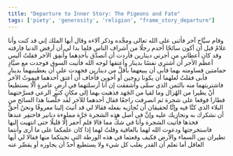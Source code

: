 ```yaml
---
title: "Departure to Inner Story: The Pigeons and Fate"
tags: ['piety', 'generosity', 'religion', "frame_story_departure"]
---
```


 وقام سيَّاح آخر فأثنى على الله تعالى ومجَّده وذكر آلاءه وقال أيها الملك إني قد كنت  وأنا غلامٌ قبل أن أكون سائحًا  أخدم رجلًا من أشراف الناس فلما بدا لي أن أرفض الدنيا فارقته وقد كان أعطاني من أجرتي دينارين فأردت أن أتصدَّق بأحدهما وأُنفِق الآخر فقلتُ أليس أعظَم الأجر أن أشتري نفسًا بدينار وأعتقها لوجه الله فأتيت السوق فوجدت مع صيَّادٍ حمامتين فساومته بهما فأبى أن يبيعهما بأقلَّ من دينارين فجهِدت على أن يعطينيهما بدينارٍ فأبى فقلتُ لعلهما أن يكونا زوجين أو أخوين فأخاف أن أعتق أحدهما فيموتُ الآخر فاشتريتهما منه بالثمن الذي سمَّى وأشفقت  إن أنا أرسلتهما في أرضٍ عامرةٍ  ألَّا يستطيعا أنْ يطيرا من الهُزال وما لقيا من الجَهد فذهبت بهما إلى مكانٍ كثيرِ الرعي فسرَّحتهما فطارا فوقعا على شجرة ثم انصرفت راجعًا فقال أحدهما للآخر لقد خلَّصنا هذا السائح من البلاء الذي كنَّا فيه وإنَّا لحقيقان أن نُجازيه بفعله فقالا لي قد أتيتَ إلينا معروفًا ونحنُ أحقُّ أن نشكرك به ونجازيك عليه وإنَّ في أصل هذه الشجرة جَرَّة مملوءة دنانير فاحتفِر عندها فخذها فأتيت الشجرة وأنا في شكٍّ مما قالا فلم أحفر إلَّا قليلًا حتى انتهيت إليها فاستخرجتها ودعوت الله لهما بالعافية وقلتُ لهما إذا كان علمكما على ما أرى وأنتما تطيران بين السماء والأرض فكيف وقعتما في هذه الورطة التي نجيتكما منها فقالا لي أيها العاقل أما تعلم أن القدر يغلب كل شيء ولا يستطيع أحدٌ أن يجاوزه أو يقصِّر عنه
